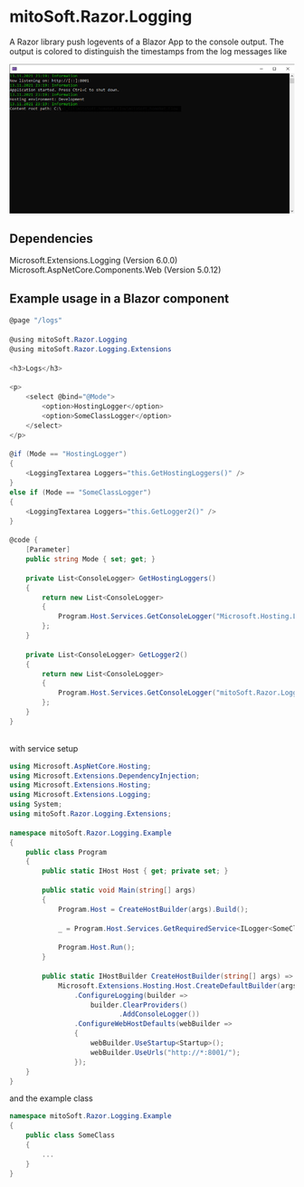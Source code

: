 # mitoSoft.Razor.Logging
A Razor library push logevents of a Blazor App to the console output.
The output is colored to distinguish the timestamps from the log messages like

![Screenshot](ConsoleExample.png)

## Dependencies

Microsoft.Extensions.Logging (Version 6.0.0)
Microsoft.AspNetCore.Components.Web (Version 5.0.12)


## Example usage in a Blazor component

```c#
@page "/logs"

@using mitoSoft.Razor.Logging
@using mitoSoft.Razor.Logging.Extensions

<h3>Logs</h3>

<p>
    <select @bind="@Mode">
        <option>HostingLogger</option>
        <option>SomeClassLogger</option>
    </select>
</p>

@if (Mode == "HostingLogger")
{
    <LoggingTextarea Loggers="this.GetHostingLoggers()" />
}
else if (Mode == "SomeClassLogger")
{
    <LoggingTextarea Loggers="this.GetLogger2()" />
}

@code {
    [Parameter]
    public string Mode { set; get; }

    private List<ConsoleLogger> GetHostingLoggers()
    {
        return new List<ConsoleLogger>
        {			
            Program.Host.Services.GetConsoleLogger("Microsoft.Hosting.Lifetime"),
        };
    }

    private List<ConsoleLogger> GetLogger2()
    {
        return new List<ConsoleLogger>
        {
            Program.Host.Services.GetConsoleLogger("mitoSoft.Razor.Logging.Example.Someclass"),
        };
    }
}
  
```

with service setup

```c#
using Microsoft.AspNetCore.Hosting;
using Microsoft.Extensions.DependencyInjection;
using Microsoft.Extensions.Hosting;
using Microsoft.Extensions.Logging;
using System;
using mitoSoft.Razor.Logging.Extensions;

namespace mitoSoft.Razor.Logging.Example
{
    public class Program
    {
        public static IHost Host { get; private set; }

        public static void Main(string[] args)
        {
            Program.Host = CreateHostBuilder(args).Build();

            _ = Program.Host.Services.GetRequiredService<ILogger<SomeClass>>(); //logger for a arbitrary class

            Program.Host.Run();
        }

        public static IHostBuilder CreateHostBuilder(string[] args) =>
            Microsoft.Extensions.Hosting.Host.CreateDefaultBuilder(args)
                .ConfigureLogging(builder =>
                    builder.ClearProviders()
                           .AddConsoleLogger())
                .ConfigureWebHostDefaults(webBuilder =>
                {
                    webBuilder.UseStartup<Startup>();
                    webBuilder.UseUrls("http://*:8001/");
                });
    }
}  
```

and the example class 

```c#
namespace mitoSoft.Razor.Logging.Example
{
	public class SomeClass
	{
		...
	}
}
```

